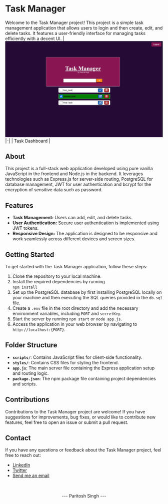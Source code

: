 # Task Manager

Welcome to the Task Manager project! This project is a simple task management application that allows users to login and then create, edit, and delete tasks. It features a user-friendly interface for managing tasks efficiently with a decent UI.
| ![CPT2209251134-1528x742 (1)](./public//images/tasksdashboard.jpg)
|-|
| Task Dashboard |
## About

This project is a full-stack web application developed using pure vanilla JavaScript in the frontend and Node.js in the backend. It leverages technologies such as Express.js for server-side routing, PostgreSQL for database management, JWT for user authentication and bcrypt for the encryption of sensitive data such as password.

## Features

- **Task Management:** Users can add, edit, and delete tasks.
- **User Authentication:** Secure user authentication is implemented using JWT tokens.
- **Responsive Design:** The application is designed to be responsive and work seamlessly across different devices and screen sizes.

## Getting Started

To get started with the Task Manager application, follow these steps:

1. Clone the repository to your local machine.
2. Install the required dependencies by running 
<br>```npm install```
3. Set up the PostgreSQL database by first installing PostgreSQL locally on your machine and then executing the SQL queries provided in the `db.sql` file.
4. Create a `.env` file in the root directory and add the necessary environment variables, including `PORT` and `secretKey`.
5. Start the server by running `npm start` or `node app.js`.
6. Access the application in your web browser by navigating to `http://localhost:{PORT}`.

## Folder Structure

- **`scripts/`**: Contains JavaScript files for client-side functionality.
- **`styles/`**: Contains CSS files for styling the frontend.
- **`app.js`**: The main server file containing the Express application setup and routing logic.
- **`package.json`**: The npm package file containing project dependencies and scripts.

## Contributions

Contributions to the Task Manager project are welcome! If you have suggestions for improvements, bug fixes, or would like to contribute new features, feel free to open an issue or submit a pull request.

## Contact

If you have any questions or feedback about the Task Manager project, feel free to reach out:

- [LinkedIn](https://www.linkedin.com/in/proparitoshsingh)
- [Twitter](https://twitter.com/proparitosh1609)
- [Send me an email](mailto:paritoshsingh1609@gmail.com)
<br><br><br>
<center>--- Paritosh Singh ---</center>